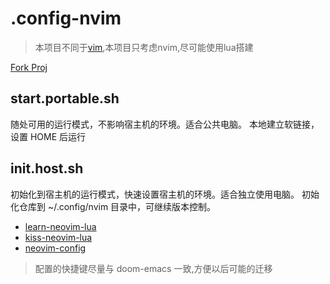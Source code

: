 # .config-nvim
> 本项目不同于[vim](https://github.com/clh021/vim),本项目只考虑nvim,尽可能使用lua搭建

[Fork Proj](https://github.com/brainfucksec/neovim-lua#installation)

## start.portable.sh
随处可用的运行模式，不影响宿主机的环境。适合公共电脑。
本地建立软链接，设置 HOME 后运行

## init.host.sh
初始化到宿主机的运行模式，快速设置宿主机的环境。适合独立使用电脑。
初始化仓库到 ~/.config/nvim 目录中，可继续版本控制。

- [learn-neovim-lua](https://github.com/nshen/learn-neovim-lua/blob/bak/docs/basic-config.md)
- [kiss-neovim-lua](https://github.com/brainfucksec/neovim-lua)
- [neovim-config](https://blog.smslit.cn/2022/05/02/neovim-config/)

> 配置的快捷键尽量与 doom-emacs 一致,方便以后可能的迁移
